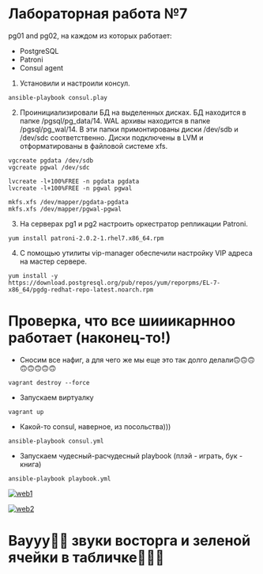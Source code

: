 # Лабораторная работа №7

pg01 and pg02, на каждом из которых работает:

* PostgreSQL
* Patroni
* Consul agent

1. Установили и настроили консул.

````
ansible-playbook consul.play
````

2. Проинициализировали БД на выделенных дисках. БД находится в папке /pgsql/pg_data/14. WAL архивы находится в папке /pgsql/pg_wal/14. В эти папки примонтированы диски /dev/sdb и /dev/sdc соответственно. Диски подключены в LVM и отформатированы в файловой системе xfs.

````
vgcreate pgdata /dev/sdb
vgcreate pgwal /dev/sdc
````

````
lvcreate -l+100%FREE -n pgdata pgdata
lvcreate -l+100%FREE -n pgwal pgwal
````

````
mkfs.xfs /dev/mapper/pgdata-pgdata
mkfs.xfs /dev/mapper/pgwal-pgwal
````

3. На серверах pg1 и pg2 настроить оркестратор репликации Patroni.

````
yum install patroni-2.0.2-1.rhel7.x86_64.rpm
````


4. С помощью утилиты vip-manager обеспечили настройку VIP адреса на мастер сервере. 

````
yum install -y https://download.postgresql.org/pub/repos/yum/reporpms/EL-7-x86_64/pgdg-redhat-repo-latest.noarch.rpm
````

# Проверка, что все шииикарнноо работает (наконец-то!)

* Cносим все нафиг, а для чего же мы еще это так долго делали🙃🙃🙃🙃🙃🙃🙃🙃

````
vagrant destroy --force
````

* Запускаем виртуалку

````
vagrant up
```` 
* Какой-то consul, наверное, из посольства)))
````
ansible-playbook consul.yml
````

* Запускаем чудесный-расчудесный playbook (плэй - играть, бук - книга)

````
ansible-playbook playbook.yml
````

<a href="https://ibb.co/sFMCFTy"><img src="https://i.ibb.co/rZ13ZB4/web1.png" alt="web1" border="0"></a>


<a href="https://ibb.co/BTRPMhZ"><img src="https://i.ibb.co/HGQ28cz/web2.png" alt="web2" border="0"></a>


# Ваууу🙌✨ звуки восторга и зеленой ячейки в табличке💚💚💚
